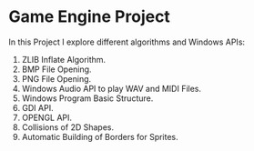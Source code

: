 # Game Engine Project
In this Project I explore different algorithms and Windows APIs:
1. ZLIB Inflate Algorithm.
2. BMP File Opening.
3. PNG File Opening.
4. Windows Audio API to play WAV and MIDI Files. 
5. Windows Program Basic Structure.
6. GDI API.
7. OPENGL API.
8. Collisions of 2D Shapes.
9. Automatic Building of Borders for Sprites.
